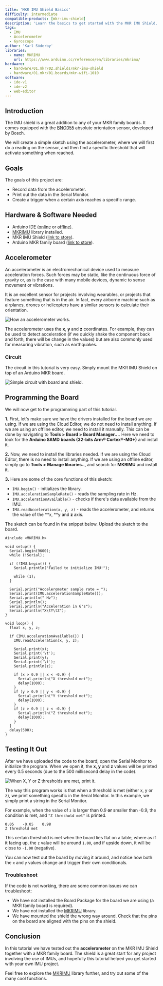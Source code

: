 ```yaml
---
title: 'MKR IMU Shield Basics'
difficulty: intermediate
compatible-products: [mkr-imu-shield]
description: 'Learn the basics to get started with the MKR IMU Shield.'
tags: 
  - IMU
  - Accelerometer
  - Gyroscope
author: 'Karl Söderby'
libraries: 
  - name: MKRIMU
    url: https://www.arduino.cc/reference/en/libraries/mkrimu/
hardware:
  - hardware/01.mkr/02.shields/mkr-imu-shield
  - hardware/01.mkr/01.boards/mkr-wifi-1010
software:
  - ide-v1
  - ide-v2
  - web-editor
---
```


## Introduction 

The IMU shield is a great addition to any of your MKR family boards. It comes equipped with the [BNO055](https://www.bosch-sensortec.com/products/smart-sensors/bno055.html) absolute orientation sensor, developed by Bosch.

We will create a simple sketch using the accelerometer, where we will first do a reading on the sensor, and then find a specific threshold that will activate something when reached. 

## Goals

The goals of this project are:

- Record data from the accelerometer.
- Print out the data in the Serial Monitor.
- Create a trigger when a certain axis reaches a specific range.

## Hardware & Software Needed

- Arduino IDE ([online](https://create.arduino.cc/) or [offline](https://www.arduino.cc/en/main/software)).
- [MKRIMU](https://www.arduino.cc/reference/en/libraries/mkrimu/) library installed.
- MKR IMU Shield ([link to store](https://store.arduino.cc/arduino-mkr-imu-shield)).
- Arduino MKR family board ([link to store](https://store.arduino.cc/arduino-genuino/arduino-genuino-mkr-family)).

## Accelerometer

An accelerometer is an electromechanical device used to measure acceleration forces. Such forces may be static, like the continuous force of gravity or, as is the case with many mobile devices, dynamic to sense movement or vibrations.

It is an excellent sensor for projects involving wearables, or projects that feature something that is in the air. In fact, every airborne machine such as airplanes, drones or helicopters have a similar sensors to calculate their orientation.


![How an accelerometer works.](assets/MKR_IMU_T1_IMG01.png)

The accelerometer uses the **x**, **y** and **z** coordinates. For example, they can be used to detect acceleration (if we quickly shake the component back and forth, there will be change in the values) but are also commonly used for measuring vibration, such as earthquakes.

### Circuit

The circuit in this tutorial is very easy. Simply mount the MKR IMU Shield on top of an Arduino MKR board. 

![Simple circuit with board and shield.](assets/MKR_IMU_T1_IMG02.png)

## Programming the Board

We will now get to the programming part of this tutorial. 

**1.** First, let's make sure we have the drivers installed for the board we are using. If we are using the Cloud Editor, we do not need to install anything. If we are using an offline editor, we need to install it manually. This can be done by navigating to **Tools > Board > Board Manager...**. Here we need to look for the **Arduino SAMD boards (32-bits Arm® Cortex®-M0+)** and install it. 

**2.** Now, we need to install the libraries needed. If we are using the Cloud Editor, there is no need to install anything. If we are using an offline editor, simply go to **Tools > Manage libraries..**, and search for **MKRIMU** and install it.

**3.** Here are some of the core functions of this sketch:

- `IMU.begin()` - initializes the library.
- `IMU.accelerationSampleRate()` - reads the sampling rate in Hz.
- `IMU.accelerationAvailable()` - checks if there's data available from the IMU.
- `IMU.readAcceleration(x, y, z)` - reads the accelerometer, and returns the value of the **x, **y and **z** axis.

The sketch can be found in the snippet below. Upload the sketch to the board.

```arduino
#include <MKRIMU.h>

void setup() {
  Serial.begin(9600);
  while (!Serial);

  if (!IMU.begin()) {
    Serial.println("Failed to initialize IMU!");

    while (1);
  }

  Serial.print("Accelerometer sample rate = ");
  Serial.print(IMU.accelerationSampleRate());
  Serial.println(" Hz");
  Serial.println();
  Serial.println("Acceleration in G's");
  Serial.println("X\tY\tZ");
}

void loop() {
  float x, y, z;

  if (IMU.accelerationAvailable()) {
    IMU.readAcceleration(x, y, z);

    Serial.print(x);
    Serial.print('\t');
    Serial.print(y);
    Serial.print('\t');
    Serial.println(z);

    if (x > 0.9 || x < -0.9) {
      Serial.println("X threshold met");
      delay(1000);
    }
    if (y > 0.9 || y < -0.9) {
      Serial.println("Y threshold met");
      delay(1000);
    }
    if (z > 0.9 || z < -0.9) {
      Serial.println("Z threshold met");
      delay(1000);
    }
  }
  delay(500);
}
```

## Testing It Out

After we have uploaded the code to the board, open the Serial Monitor to initialize the program. When we open it, the **x, y** and **z** values will be printed every 0.5 seconds (due to the 500 millisecond delay in the code).

![When X, Y or Z thresholds are met, print it.](assets/MKR_IMU_T1_IMG03.png)

The way this program works is that when a threshold is met (either x, y or z), we print something specific in the Serial Monitor. In this example, we simply print a string in the Serial Monitor. 

For example, when the value of `z` is larger than 0.9 **or** smaller than -0.9, the condition is met, and `"Z threshold met"` is printed.

```
0.05	-0.05	 0.98
Z threshold met
```

This certain threshold is met when the board lies flat on a table, where as if it facing up, the `z` value will be around `1.00`, and if upside down, it will be close to `-1.00` (negative). 

You can now test out the board by moving it around, and notice how both the `x` and `y` values change and trigger their own conditionals. 

### Troubleshoot

If the code is not working, there are some common issues we can troubleshoot:

- We have not installed the Board Package for the board we are using (a MKR family board is required).
- We have not installed the [MKRIMU](https://www.arduino.cc/reference/en/libraries/mkrimu/) library.
- We have mounted the shield the wrong way around. Check that the pins on the board are aligned with the pins on the shield.

## Conclusion

In this tutorial we have tested out the **accelerometer** on the MKR IMU Shield together with a MKR family board. The shield is a great start for any project involving the use of IMUs, and hopefully this tutorial helped you get started with your own IMU project. 

Feel free to explore the [MKRIMU](https://www.arduino.cc/reference/en/libraries/mkrimu/) library further, and try out some of the many cool functions.
